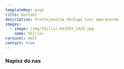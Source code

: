 ```yaml
---
templateKey: page
title: Kontakt
description: Profesjonalna obsługa tour operatorów
images:
  - image: /img/tbilisi-641954_1920.jpg
    name: tbilisi
carousel: null
contact: true
---
```

### **Napisz do nas**